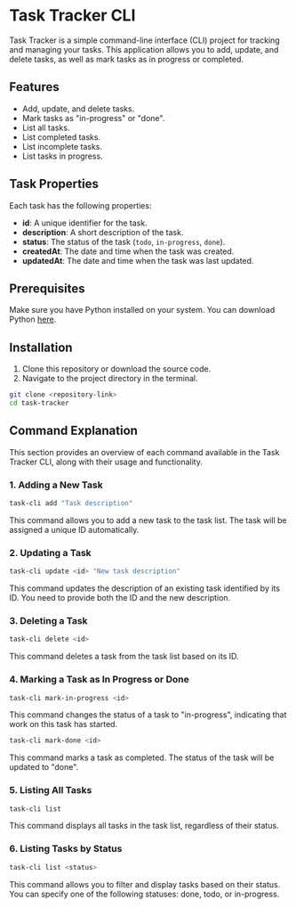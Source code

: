 # Task Tracker CLI

Task Tracker is a simple command-line interface (CLI) project for tracking and managing your tasks. This application allows you to add, update, and delete tasks, as well as mark tasks as in progress or completed.

## Features

- Add, update, and delete tasks.
- Mark tasks as "in-progress" or "done".
- List all tasks.
- List completed tasks.
- List incomplete tasks.
- List tasks in progress.

## Task Properties

Each task has the following properties:

- **id**: A unique identifier for the task.
- **description**: A short description of the task.
- **status**: The status of the task (`todo`, `in-progress`, `done`).
- **createdAt**: The date and time when the task was created.
- **updatedAt**: The date and time when the task was last updated.

## Prerequisites

Make sure you have Python installed on your system. You can download Python [here](https://www.python.org/downloads/).

## Installation

1. Clone this repository or download the source code.
2. Navigate to the project directory in the terminal.

```bash
git clone <repository-link>
cd task-tracker
```
## Command Explanation

This section provides an overview of each command available in the Task Tracker CLI, along with their usage and functionality.

### 1. Adding a New Task
```bash
task-cli add "Task description"
```
This command allows you to add a new task to the task list. The task will be assigned a unique ID automatically.

### 2. Updating a Task
```bash
task-cli update <id> "New task description"
```
This command updates the description of an existing task identified by its ID. You need to provide both the ID and the new description.

### 3. Deleting a Task
```bash
task-cli delete <id>
```
This command deletes a task from the task list based on its ID.

### 4. Marking a Task as In Progress or Done
```bash
task-cli mark-in-progress <id>
```
This command changes the status of a task to "in-progress", indicating that work on this task has started.

```bash
task-cli mark-done <id>
```
This command marks a task as completed. The status of the task will be updated to "done".

### 5. Listing All Tasks
```bash
task-cli list
```
This command displays all tasks in the task list, regardless of their status.

### 6. Listing Tasks by Status
```bash
task-cli list <status>
```
This command allows you to filter and display tasks based on their status. You can specify one of the following statuses: done, todo, or in-progress.